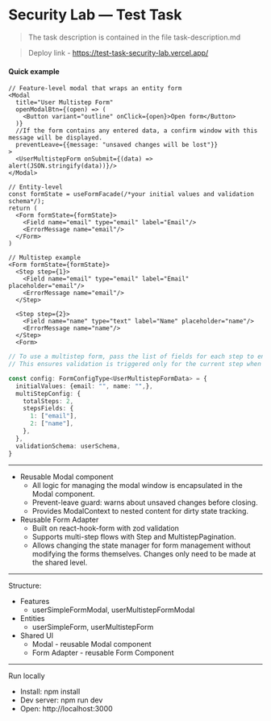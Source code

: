 # Security Lab — Test Task

> The task description is contained in the file task-description.md

> Deploy link - https://test-task-security-lab.vercel.app/

#### Quick example

```tsx
// Feature-level modal that wraps an entity form
<Modal
  title="User Multistep Form"
  openModalBtn={(open) => (
    <Button variant="outline" onClick={open}>Open form</Button>
  )}
  //If the form contains any entered data, a confirm window with this message will be displayed.
  preventLeave={{message: "unsaved changes will be lost"}}
>
  <UserMultistepForm onSubmit={(data) => alert(JSON.stringify(data))}/>
</Modal>
```

```tsx
// Entity-level
const formState = useFormFacade(/*your initial values and validation schema*/);
return (
  <Form formState={formState}>
    <Field name="email" type="email" label="Email"/>
    <ErrorMessage name="email"/>
  </Form>
)
```

```tsx
// Multistep example
<Form formState={formState}>
  <Step step={1}>
    <Field name="email" type="email" label="Email" placeholder="email"/>
    <ErrorMessage name="email"/>
  </Step>

  <Step step={2}>
    <Field name="name" type="text" label="Name" placeholder="name"/>
    <ErrorMessage name="name"/>
  </Step>
  <Form>
```

```ts
// To use a multistep form, pass the list of fields for each step to ensure correct validation. 
// This ensures validation is triggered only for the current step when the "Next" button is clicked.

const config: FormConfigType<UserMultistepFormData> = {
  initialValues: {email: "", name: "",},
  multiStepConfig: {
    totalSteps: 2,
    stepsFields: {
      1: ["email"],
      2: ["name"],
    },
  },
  validationSchema: userSchema,
}
```

---

- Reusable Modal component
  - All logic for managing the modal window is encapsulated in the Modal component.
  - Prevent-leave guard: warns about unsaved changes before closing.
  - Provides ModalContext to nested content for dirty state tracking.
- Reusable Form Adapter
  - Built on react-hook-form with zod validation
  - Supports multi-step flows with Step and MultistepPagination.
  - Allows changing the state manager for form management without modifying the forms themselves. Changes only need to
    be made at the shared level.

---
Structure:

- Features
  - userSimpleFormModal, userMultistepFormModal
- Entities
  - userSimpleForm, userMultistepForm
- Shared UI
  - Modal - reusable Modal component
  - Form Adapter - reusable Form Component

---

Run locally

- Install: npm install
- Dev server: npm run dev
- Open: http://localhost:3000
